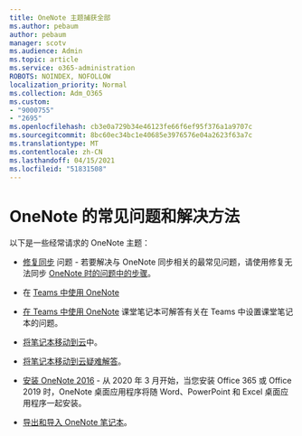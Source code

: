 ```yaml
---
title: OneNote 主题捕获全部
ms.author: pebaum
author: pebaum
manager: scotv
ms.audience: Admin
ms.topic: article
ms.service: o365-administration
ROBOTS: NOINDEX, NOFOLLOW
localization_priority: Normal
ms.collection: Adm_O365
ms.custom:
- "9000755"
- "2695"
ms.openlocfilehash: cb3e0a729b34e46123fe66f6ef95f376a1a9707c
ms.sourcegitcommit: 8bc60ec34bc1e40685e3976576e04a2623f63a7c
ms.translationtype: MT
ms.contentlocale: zh-CN
ms.lasthandoff: 04/15/2021
ms.locfileid: "51831508"
---
```

# <a name="common-issues-and-resolutions-with-onenote"></a>OneNote 的常见问题和解决方法

以下是一些经常请求的 OneNote 主题：

- [修复同步](https://support.office.com/article/299495ef-66d1-448f-90c1-b785a6968d45) 问题 - 若要解决与 OneNote 同步相关的最常见问题，请使用修复无法同步 [OneNote 时的问题中的步骤](https://support.office.com/article/Fix-issues-when-you-can-t-sync-OneNote-299495ef-66d1-448f-90c1-b785a6968d45)。

- 在 [Teams 中使用 OneNote](https://support.microsoft.com/office/0ec78cc3-ba3b-4279-a88e-aa40af9865c2) 

- [在 Teams 中使用 OneNote](https://support.office.com/article/bd77f11f-27cd-4d41-bfbd-2b11799f1440) 课堂笔记本可解答有关在 Teams 中设置课堂笔记本的问题。

- [将笔记本移动到云](https://support.office.com/article/d5c28b91-7b9c-45be-8f0c-529bdbba019a)中。

- [将笔记本移动到云疑难解答](https://support.office.com/article/70528107-11dc-4f3f-b695-b150059dfd78)。

- [安装 OneNote 2016](https://support.office.com/article/c08068d8-b517-4464-9ff2-132cb9c45c08) - 从 2020 年 3 月开始，当您安装 Office 365 或 Office 2019 时，OneNote 桌面应用程序将随 Word、PowerPoint 和 Excel 桌面应用程序一起安装。

- [导出和导入 OneNote 笔记本](https://support.office.com/article/a4b60da5-8f33-464e-b1ba-b95ce540f309)。
